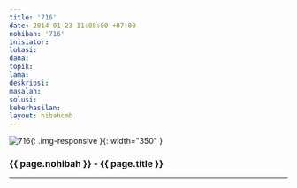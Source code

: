 ```yaml
---
title: '716'
date: 2014-01-23 11:08:00 +07:00
nohibah: '716'
inisiator:
lokasi:
dana:
topik:
lama:
deskripsi:
masalah:
solusi:
keberhasilan:
layout: hibahcmb
---
```


![716](/static/img/hibahcmb/716.png){: .img-responsive }{: width="350" }

### {{ page.nohibah }} - {{ page.title }}

---

